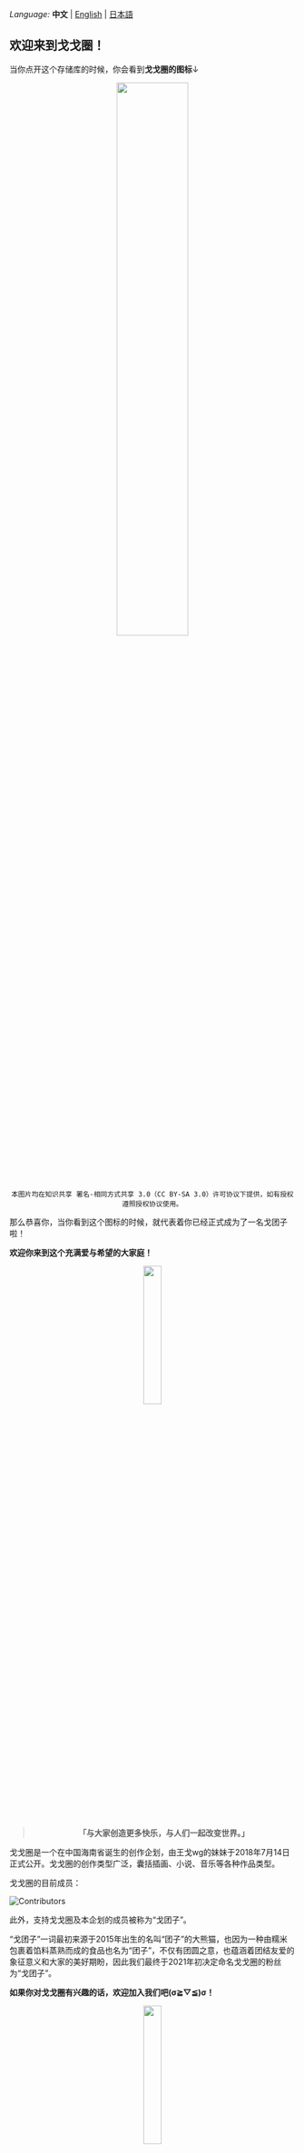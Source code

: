 _Language:_ **中文** | [English](https://github.com/gege-circle) | [日本語](./README_JA.md)

## 欢迎来到戈戈圈！
当你点开这个存储库的时候，你会看到<b>戈戈圈的图标</b>↓

<div align=center>
<img src="https://i0.hdslb.com/bfs/article/22734484a61a1476ceddc8077468ee4e399908610.png" width="50%"/>
</div>

<div align=center>
<code>本图片均在知识共享 署名-相同方式共享 3.0（CC BY-SA 3.0）许可协议下提供，如有授权遵照授权协议使用。</code>
</div>
 
那么恭喜你，当你看到这个图标的时候，就代表着你已经正式成为了一名戈团子啦！

<b>欢迎你来到这个充满爱与希望的大家庭！</b>

<div align=center>
<img src="https://i0.hdslb.com/bfs/article/4adb9255ada5b97061e610b682b8636764fe50ed.png" width="25%"/>
</div>

<div align=center>
<blockquote><b>「与大家创造更多快乐，与人们一起改变世界。」</b></blockquote>
</div>

戈戈圈是一个在中国海南省诞生的创作企划，由王戈wg的妹妹于2018年7月14日正式公开。戈戈圈的创作类型广泛，囊括插画、小说、音乐等各种作品类型。

戈戈圈的目前成员：

![Contributors](https://contrib.rocks/image?repo=gege-circle/home)

此外，支持戈戈圈及本企划的成员被称为“戈团子”。

“戈团子”一词最初来源于2015年出生的名叫“团子”的大熊猫，也因为一种由糯米包裹着馅料蒸熟而成的食品也名为“团子”，不仅有团圆之意，也蕴涵着团结友爱的象征意义和大家的美好期盼，因此我们最终于2021年初决定命名戈戈圈的粉丝为“戈团子”。

<b>如果你对戈戈圈有兴趣的话，欢迎加入我们吧(σ≧︎▽︎≦︎)σ！</b>

<div align=center>
<img src="https://i0.hdslb.com/bfs/article/4adb9255ada5b97061e610b682b8636764fe50ed.png" width="25%"/>
</div>

由于王戈wg此前投稿的相关视频并未详细说明本企划的信息，且相关视频的表述极其模糊，我们特此创建这个存储库，以文字的形式向大家介绍戈戈圈。

戈戈圈自2018年7月14日成立至今，一直以来都秉持着包容开放、和谐友善的原则。我们深知自己的责任和使命，始终尊重社会道德习俗，严格遵循国家法律法规，为维护社会稳定和公共利益做出了积极的贡献。

因此，<b>我们不允许任何人或组织以“戈戈圈”的名义在网络平台或现实中发布不当言论，同时我们也坚决反对过度宣传戈戈圈的行为</b>，包括但不限于<b>与戈戈圈无关的任何视频中的弹幕、评论区，以任何方式提及戈戈圈及本企划的成员</b>。

虽然我们知道在无关视频中提到戈戈圈的人，也许是无意间提到或者是因为热情之类的原因，但是这样子会给那些与戈戈圈无关的视频作者还有观众<b>带去麻烦和困扰</b>，而且我们戈戈圈也因为这件事受到了很多攻击。

因此，我们作为戈戈圈的成员，想<b>拜托大家一件事</b>：

如果以后看见有人在与戈戈圈无关的视频中提到了戈戈圈，咱们就点个<b>举报</b>，让这些评论和弹幕消失掉。

<b>“与戈戈圈无关的视频”指这个视频既不是戈戈圈及本企划的成员制作的、而且视频中也没有直接提到戈戈圈</b>。看到在无关视频中提到戈戈圈的人，咱们一起点举报，<b>不要和对方争论，举报就好</b>。

看到乱刷戈戈圈的人也不用回复他们，1条刷戈戈圈的和99条不准他刷戈戈圈的消息一起涌上去那会变成另一种不好的情况了。所以我们只要默默点个举报就好！默默地默默地默默地默默地点举报就好，<b>不理不吵不争论</b>！

如果大家看到有人说“凭什么不让我刷戈戈圈”，就把这个存储库发给ta，说这是<b>戈戈圈不让刷的</b>，对方要是想争论就来和我们争论吧！

要是之后还是有四处乱刷戈戈圈的现象，<b>我们就会继续重复强调这件事</b>。我们会一直一直强调下去，拜托大家<b>和我们一起把乱刷戈戈圈的这个现象解决掉</b>，真的真的拜托大家！

所以

<div align=center>
<img src="https://i0.hdslb.com/bfs/new_dyn/ff6fbfaf3329829ffdb4875c7a74d23e388938014.png" width="100%"/>
</div>

注：如果你以前在无关视频中提到过戈戈圈，没关系，从现在开始我们一起把这个现象去除掉，<b>跟我们一起点举报就好！拜托了</b>！

<div align=center>
<img src="https://i0.hdslb.com/bfs/article/4adb9255ada5b97061e610b682b8636764fe50ed.png" width="25%"/>
</div>

在这个存储库的最后，悄悄告诉你们一个大家都知道的秘密~

其实，戈戈圈一直以来都将大家当做好朋友或亲密无间的兄弟姐妹，共同度过每一个瞬间~

在我们心中，大家都是独一无二、生动鲜活的个体，各自承载着丰富多彩的人生故事与情感波动——欢笑、悲伤、愤怒、失落，这些真实而温暖的感受，让你们不仅仅是数字背后的存在，而是我们珍视的伙伴。正是这份共鸣与理解，让我们携手至今，共同前行。

同样地，我也满怀期待，希望我们自己在大家心中也能是那个可以随时倾诉、分享喜悦与忧伤的好朋友。无论是喜悦满溢想要分享，还是心绪低落需要哭诉，都要记得，戈戈圈和我们一直都在。可能我们不能及时回复，但是我们的心意与陪伴从未远离，我们一直都在~

这样的心声，或许在特殊的日子里表达更为贴切，但既然此刻涌上心头，我们便迫不及待地想要告诉你们。毕竟，真诚的话语，无论何时说出，都能温暖人心。

最后，让我们许下永恒的约定吧！成为彼此永远的好朋友，不论“永远”具体有多远，我们都愿成为那个在你需要时，能给予支持与陪伴的朋友。

<b>这份感激之情，永远铭记于心！💖</b>

## Issues 去哪了？
考虑到此存储库长期处于闲置状态，且讨论功能现已转移到 Reddit 论坛 r/gege_circle，因此我们决定关闭此存储库的 Issues，这与 GitHub 或其他方面无关。

如需进一步的讨论，请前往我们的 Reddit 论坛 **[r/gege_circle](https://reddit.com/r/gege_circle)** 获取更多信息。

感谢大家一直以来对戈戈圈的关心与支持。
